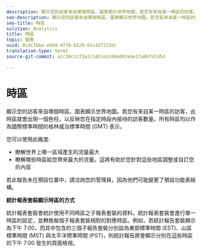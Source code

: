 ```yaml
---
description: 顯示您的訪客來自哪個時區。圖表顯示世界地圖。若您有來自某一時區的訪客，此時區就會出現一個色柱，以反映您在指定時段內接待的訪客數量。所有時區均以作為國際標準時間的格林威治標準時間 (GMT) 表示。
seo-description: 顯示您的訪客來自哪個時區。圖表顯示世界地圖。若您有來自某一時區的訪客，此時區就會出現一個色柱，以反映您在指定時段內接待的訪客數量。所有時區均以作為國際標準時間的格林威治標準時間 (GMT) 表示。
seo-title: 時區
solution: Analytics
title: 時區
topic: 報表
uuid: 8cdc1bba-e6b9-4ff0-b529-91c427223dc
translation-type: tm+mt
source-git-commit: a2c38c2cf3a2c1451e2c60e003ebe1fa9bfd145d

---
```



# 時區

顯示您的訪客來自哪個時區。圖表顯示世界地圖。若您有來自某一時區的訪客，此時區就會出現一個色柱，以反映您在指定時段內接待的訪客數量。所有時區均以作為國際標準時間的格林威治標準時間 (GMT) 表示。

您可以使用此維度:

* 瞭解世界上哪一區域產生的流量最大
* 瞭解哪些時區給您帶來最大的流量。這將有助於您針對這些地區調整或自訂您的內容

若此報告未在預設位置中，請洽詢您的管理員，因為他們可能變更了預設功能表結構。

**統計報表套裝顯示時區的方式**

統計報表套裝會統計使用不同時區之子報表套裝的資料。統計報表套裝會進行單一時區的設定，並轉換每個子報表套裝相對的對應時區。例如，若統計報告套裝顯示為下午 7:00，而其中包含的三個子報告套裝分別設為東部標準時間 (EST)、山區標準時間 (MST) 與太平洋標準時間 (PST)，則統計報告將會顯示分別在這些時區的下午 7:00 發生的頁面檢視。
